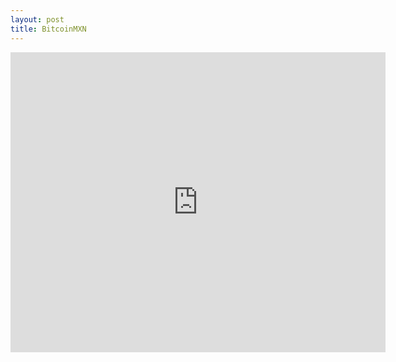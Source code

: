 ```yaml
---
layout: post
title: BitcoinMXN
---
```


<iframe frameborder="no" border="0" marginwidth="0" marginheight="0" width="600" height="480" src="http://bitcoinmxn.com/feed"></iframe>
